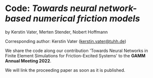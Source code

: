 # Code: *Towards neural network-based numerical friction models*

by Kerstin Vater, Merten Stender, Nobert Hoffmann

Corresponding author: Kerstin Vater (kerstin.vater@tuhh.de) 

We share the code along our contribution 'Towards Neural Networks in Finite Element Simulations
for Friction-Excited Systems' to the **GAMM Annual Meeting 2022**. 

We will link the proceeding paper as soon as it is published.
